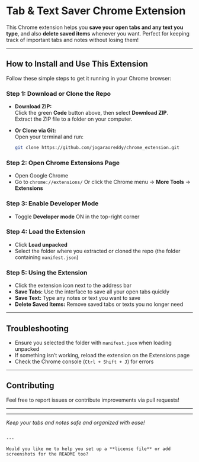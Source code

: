 

# Tab & Text Saver Chrome Extension

This Chrome extension helps you **save your open tabs and any text you type**, and also **delete saved items** whenever you want. Perfect for keeping track of important tabs and notes without losing them!

---

## How to Install and Use This Extension

Follow these simple steps to get it running in your Chrome browser:

### Step 1: Download or Clone the Repo
- **Download ZIP:**  
  Click the green **Code** button above, then select **Download ZIP**.  
  Extract the ZIP file to a folder on your computer.

- **Or Clone via Git:**  
  Open your terminal and run:  
  ```bash
  git clone https://github.com/jogaraoreddy/chrome_extension.git


### Step 2: Open Chrome Extensions Page

* Open Google Chrome
* Go to `chrome://extensions/`
  Or click the Chrome menu → **More Tools** → **Extensions**

### Step 3: Enable Developer Mode

* Toggle **Developer mode** ON in the top-right corner

### Step 4: Load the Extension

* Click **Load unpacked**
* Select the folder where you extracted or cloned the repo (the folder containing `manifest.json`)

### Step 5: Using the Extension

* Click the extension icon next to the address bar
* **Save Tabs:** Use the interface to save all your open tabs quickly
* **Save Text:** Type any notes or text you want to save
* **Delete Saved Items:** Remove saved tabs or texts you no longer need

---

## Troubleshooting

* Ensure you selected the folder with `manifest.json` when loading unpacked
* If something isn’t working, reload the extension on the Extensions page
* Check the Chrome console (`Ctrl + Shift + J`) for errors

---

## Contributing

Feel free to report issues or contribute improvements via pull requests!

---


---

*Keep your tabs and notes safe and organized with ease!*

```

---

Would you like me to help you set up a **license file** or add screenshots for the README too?
```
